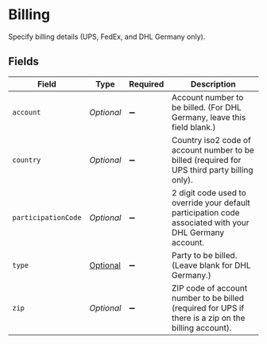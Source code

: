 # Billing

Specify billing details (UPS, FedEx, and DHL Germany only).


## Fields

| Field                                                                                                   | Type                                                                                                    | Required                                                                                                | Description                                                                                             |
| ------------------------------------------------------------------------------------------------------- | ------------------------------------------------------------------------------------------------------- | ------------------------------------------------------------------------------------------------------- | ------------------------------------------------------------------------------------------------------- |
| `account`                                                                                               | *Optional<String>*                                                                                      | :heavy_minus_sign:                                                                                      | Account number to be billed. (For DHL Germany, leave this field blank.)                                 |
| `country`                                                                                               | *Optional<String>*                                                                                      | :heavy_minus_sign:                                                                                      | Country iso2 code of account number to be billed (required for UPS third party billing only).           |
| `participationCode`                                                                                     | *Optional<String>*                                                                                      | :heavy_minus_sign:                                                                                      | 2 digit code used to override your default participation code associated with your DHL Germany account. |
| `type`                                                                                                  | [Optional<Type>](../../models/components/Type.md)                                                       | :heavy_minus_sign:                                                                                      | Party to be billed. (Leave blank for DHL Germany.)                                                      |
| `zip`                                                                                                   | *Optional<String>*                                                                                      | :heavy_minus_sign:                                                                                      | ZIP code of account number to be billed (required for UPS if there is a zip on the billing account).    |